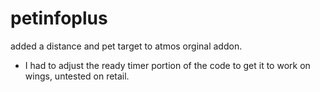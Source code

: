 # petinfoplus
added a distance and pet target to atmos orginal addon.
* I had to adjust the ready timer portion of the code to get it to work on wings, untested on retail.
